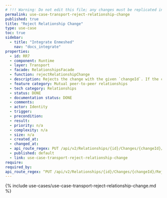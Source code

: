 ```yaml
---
# !!! Warning: Do not edit this file; any changes must be replicated in Excel !!!
permalink: use-case-transport-reject-relationship-change
published: true
title: "Reject Relationship Change"
type: use-case
toc: true
sidebar:
  - title: "Integrate Enmeshed"
    nav: "docs_integrate"
properties:
  - id: RR7
  - component: Runtime
  - layer: Transport
  - facade: RelationshipsFacade
  - function: rejectRelationshipChange
  - description: Rejects the change with the given `changeId`. If the change exists but belongs to another relationship, this call will fail and return status 404.
  - feature category: Mutual peer-to-peer relationships
  - tech category: Relationships
  - status: DONE
  - documentation status: DONE
  - comments:
  - actor: Identity
  - trigger:
  - precondition:
  - result:
  - priority: n/a
  - complexity: n/a
  - size: n/a
  - created_at:
  - changed_at:
  - api_route_regex: PUT /api/v2/Relationships/{id}/Changes/{changeId}/Reject
  - published: default
  - link: use-case-transport-reject-relationship-change
require:
required_by:
api_route_regex: ^PUT /api/v2/Relationships/{id}/Changes/{changeId}/Reject$
---
```


{% include use-cases/use-case-transport-reject-relationship-change.md %}
